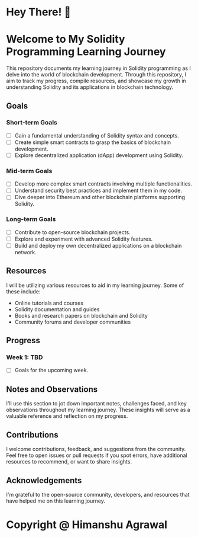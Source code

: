 # Hey There! 👋

# Welcome to My Solidity Programming Learning Journey

This repository documents my learning journey in Solidity programming as I delve into the world of blockchain development. Through this repository, I aim to track my progress, compile resources, and showcase my growth in understanding Solidity and its applications in blockchain technology.

## Goals

### Short-term Goals
- [ ] Gain a fundamental understanding of Solidity syntax and concepts.
- [ ] Create simple smart contracts to grasp the basics of blockchain development.
- [ ] Explore decentralized application (dApp) development using Solidity.

### Mid-term Goals
- [ ] Develop more complex smart contracts involving multiple functionalities.
- [ ] Understand security best practices and implement them in my code.
- [ ] Dive deeper into Ethereum and other blockchain platforms supporting Solidity.

### Long-term Goals
- [ ] Contribute to open-source blockchain projects.
- [ ] Explore and experiment with advanced Solidity features.
- [ ] Build and deploy my own decentralized applications on a blockchain network.

## Resources
I will be utilizing various resources to aid in my learning journey. Some of these include:
- Online tutorials and courses
- Solidity documentation and guides
- Books and research papers on blockchain and Solidity
- Community forums and developer communities

## Progress

### Week 1: TBD
- [ ] Goals for the upcoming week.

## Notes and Observations
I'll use this section to jot down important notes, challenges faced, and key observations throughout my learning journey. These insights will serve as a valuable reference and reflection on my progress.

## Contributions
I welcome contributions, feedback, and suggestions from the community. Feel free to open issues or pull requests if you spot errors, have additional resources to recommend, or want to share insights.

## Acknowledgements
I'm grateful to the open-source community, developers, and resources that have helped me on this learning journey.

# Copyright @ Himanshu Agrawal